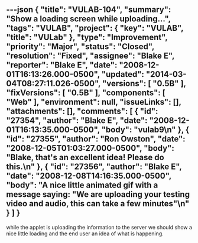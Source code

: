 ---json
{
  "title": "VULAB-104",
  "summary": "Show a loading screen while uploading...",
  "tags": "VULAB",
  "project": {
    "key": "VULAB",
    "title": "VULab"
  },
  "type": "Improvement",
  "priority": "Major",
  "status": "Closed",
  "resolution": "Fixed",
  "assignee": "Blake E",
  "reporter": "Blake E",
  "date": "2008-12-01T16:13:26.000-0500",
  "updated": "2014-03-04T08:27:11.026-0500",
  "versions": [
    "0.5B"
  ],
  "fixVersions": [
    "0.5B"
  ],
  "components": [
    "Web"
  ],
  "environment": null,
  "issueLinks": [],
  "attachments": [],
  "comments": [
    {
      "id": "27354",
      "author": "Blake E",
      "date": "2008-12-01T16:13:35.000-0500",
      "body": "vulab9\n"
    },
    {
      "id": "27355",
      "author": "Ron Owston",
      "date": "2008-12-05T01:03:27.000-0500",
      "body": "Blake, that's an excellent idea! Please do this.\n"
    },
    {
      "id": "27356",
      "author": "Blake E",
      "date": "2008-12-08T14:16:35.000-0500",
      "body": "A nice little animated gif with a message saying: \"We are uploading your testing video and audio, this can take a few minutes\"\n"
    }
  ]
}
---
while the applet is uploading the information to the server we should show a nice little loading and the end user an idea of what is happening.

        